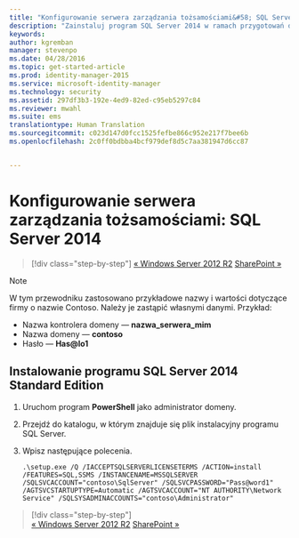 ```yaml
---
title: "Konfigurowanie serwera zarządzania tożsamościami&#58; SQL Server 2014 | Microsoft Identity Manager"
description: "Zainstaluj program SQL Server 2014 w ramach przygotowań do instalacji programu MIM 2016."
keywords: 
author: kgremban
manager: stevenpo
ms.date: 04/28/2016
ms.topic: get-started-article
ms.prod: identity-manager-2015
ms.service: microsoft-identity-manager
ms.technology: security
ms.assetid: 297df3b3-192e-4ed9-82ed-c95eb5297c84
ms.reviewer: mwahl
ms.suite: ems
translationtype: Human Translation
ms.sourcegitcommit: c023d147d0fcc1525fefbe866c952e217f7bee6b
ms.openlocfilehash: 2c0ff0bdbba4bcf979def8d5c7aa381947d6cc87


---
```


# Konfigurowanie serwera zarządzania tożsamościami: SQL Server 2014

>[!div class="step-by-step"]
[« Windows Server 2012 R2](prepare-server-ws2012r2.md)
[SharePoint »](prepare-server-sharepoint.md)

> [!NOTE]
> W tym przewodniku zastosowano przykładowe nazwy i wartości dotyczące firmy o nazwie Contoso. Należy je zastąpić własnymi danymi. Przykład:
> - Nazwa kontrolera domeny — **nazwa_serwera_mim**
> - Nazwa domeny — **contoso**
> - Hasło — **Has@lo1**

## Instalowanie programu **SQL Server 2014 Standard Edition**

1. Uruchom program **PowerShell** jako administrator domeny.

2. Przejdź do katalogu, w którym znajduje się plik instalacyjny programu SQL Server.

3. Wpisz następujące polecenia.

    ```
    .\setup.exe /Q /IACCEPTSQLSERVERLICENSETERMS /ACTION=install /FEATURES=SQL,SSMS /INSTANCENAME=MSSQLSERVER /SQLSVCACCOUNT="contoso\SqlServer" /SQLSVCPASSWORD="Pass@word1"   /AGTSVCSTARTUPTYPE=Automatic /AGTSVCACCOUNT="NT AUTHORITY\Network Service" /SQLSYSADMINACCOUNTS="contoso\Administrator"
    ```

>[!div class="step-by-step"]  
[« Windows Server 2012 R2](prepare-server-ws2012r2.md)
[SharePoint »](prepare-server-sharepoint.md)



<!--HONumber=Jun16_HO4-->


